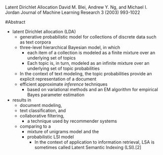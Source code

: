 Latent Dirichlet Allocation
David M. Blei, Andrew Y. Ng, and Michael I. Jordan
Journal of Machine Learning Research 3 (2003) 993-1022

#Abstract

* latent Dirichlet allocation (LDA)
  * generative probabilistic model
    for collections of discrete data such as text corpora
  * three-level hierarchical Bayesian model, in which
    * each item of a collection is modeled
      as a finite mixture over an underlying set of topics
    * Each topic is, in turn, modeled
      as an infinite mixture over an underlying set of topic probabilities
  * In the context of text modeling, the 
    topic probabilities provide an explicit representation of a document
  * efficient approximate _inference_ techniques 
    * based on variational methods and an EM algorithm for empirical Bayes
      parameter estimation
* results in
  * document modeling,
  * text classification, and
  * collaborative filtering,
    * a technique used by recommender systems
  * comparing to a
    * mixture of unigrams model and the
    * probabilistic LSI model
      * In the context of application to information retrieval, LSA is
        sometimes called Latent Semantic Indexing (LSI).[2]
